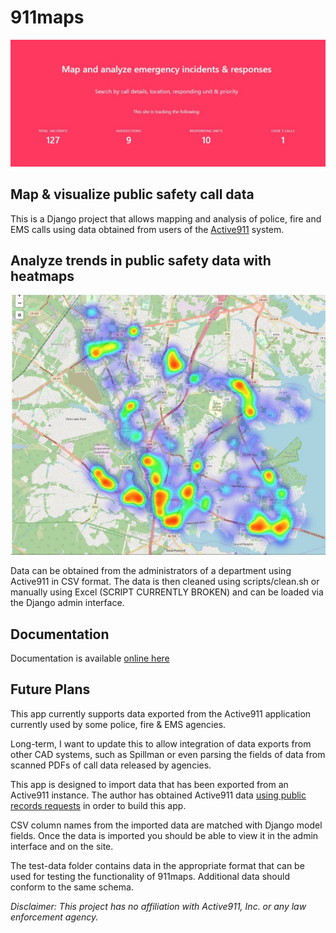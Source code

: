 # 911maps
![911maps](docs/911maps_screenshot.JPG)
## Map & visualize public safety call data

This is a Django project that allows mapping and analysis of police, fire and EMS calls using data obtained from users of the [Active911](https://www.active911.com/) system.
## Analyze trends in public safety data with heatmaps
![911maps](docs/heatmap_example_tr.jpg)

Data can be obtained from the administrators of a department using Active911 in CSV format. The data is then cleaned using scripts/clean.sh or manually using Excel (SCRIPT CURRENTLY BROKEN) and can be loaded via the Django admin interface.

## Documentation
Documentation is available [online here](https://911maps.readthedocs.io/en/latest/)

## Future Plans
This app currently supports data exported from the Active911 application currently used by some police, fire & EMS agencies.

Long-term, I want to update this to allow integration of data exports from other CAD systems, such as Spillman or even parsing the fields of data from scanned PDFs of call data released by agencies.

This app is designed to import data that has been exported from an Active911 instance. The author has obtained Active911 data [using public records requests](https://opramachine.com/request/active911_call_data_aug_2nd_oct) in order to build this app.

CSV column names from the imported data are matched with Django model fields. Once the data is imported you should be able to view it in the admin interface and on the site.

The test-data folder contains data in the appropriate format that can be used for testing the functionality of 911maps. Additional data should conform to the same schema.

*Disclaimer: This project has no affiliation with Active911, Inc. or any law enforcement agency.*
